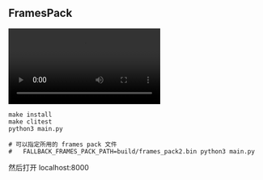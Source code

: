 ## FramesPack

![](data/65ce63c95fbf245fbffd97419d48af2e.mp4)


```
make install
make clitest
python3 main.py

# 可以指定所用的 frames pack 文件
#   FALLBACK_FRAMES_PACK_PATH=build/frames_pack2.bin python3 main.py
```

然后打开 localhost:8000
